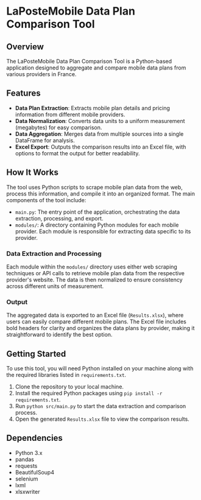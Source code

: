 # LaPosteMobile Data Plan Comparison Tool

## Overview
The LaPosteMobile Data Plan Comparison Tool is a Python-based application designed to aggregate and compare mobile data plans from various providers in France.

## Features
- **Data Plan Extraction**: Extracts mobile plan details and pricing information from different mobile providers.
- **Data Normalization**: Converts data units to a uniform measurement (megabytes) for easy comparison.
- **Data Aggregation**: Merges data from multiple sources into a single DataFrame for analysis.
- **Excel Export**: Outputs the comparison results into an Excel file, with options to format the output for better readability.

## How It Works
The tool uses Python scripts to scrape mobile plan data from the web, process this information, and compile it into an organized format. The main components of the tool include:
- `main.py`: The entry point of the application, orchestrating the data extraction, processing, and export.
- `modules/`: A directory containing Python modules for each mobile provider. Each module is responsible for extracting data specific to its provider.

### Data Extraction and Processing
Each module within the `modules/` directory uses either web scraping techniques or API calls to retrieve mobile plan data from the respective provider's website. The data is then normalized to ensure consistency across different units of measurement.

### Output
The aggregated data is exported to an Excel file (`Results.xlsx`), where users can easily compare different mobile plans. The Excel file includes bold headers for clarity and organizes the data plans by provider, making it straightforward to identify the best option.

## Getting Started
To use this tool, you will need Python installed on your machine along with the required libraries listed in `requirements.txt`.

1. Clone the repository to your local machine.
2. Install the required Python packages using `pip install -r requirements.txt`.
3. Run `python src/main.py` to start the data extraction and comparison process.
4. Open the generated `Results.xlsx` file to view the comparison results.

## Dependencies
- Python 3.x
- pandas
- requests
- BeautifulSoup4
- selenium
- lxml
- xlsxwriter
